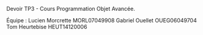 Devoir TP3 - Cours Programmation Objet Avancée.

Équipe : 
Lucien Morcrette MORL07049908
Gabriel Ouellet OUEG06049704
Tom Heurtebise HEUT14120006